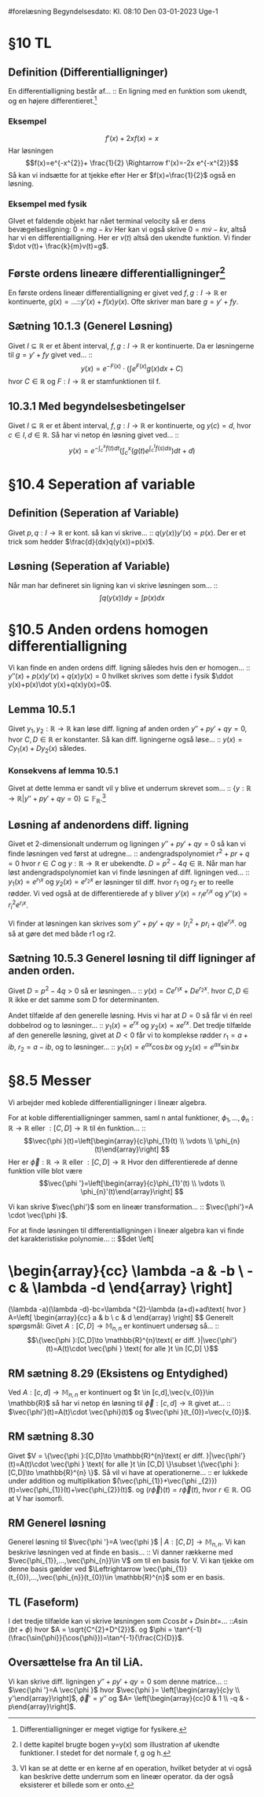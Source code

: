 #forelæsning 
Begyndelsesdato: Kl. 08:10  Den 03-01-2023   Uge-1
# §10 TL
## Definition (Differentialligninger)
En differentialligning består af... :: En ligning med en funktion som ukendt, og en højere differentieret.[^1]
<!--SR:!2023-01-15,3,250-->

### Eksempel
$$f'(x)+2xf(x)=x$$
Har løsningen $$f(x)=e^{-x^{2}}+ \frac{1}{2} \Rightarrow f'(x)=-2x e^{-x^{2}}$$
Så kan vi indsætte for at tjekke efter
Her er $f(x)=\frac{1}{2}$ også en løsning.
### Eksempel med fysik
GIvet et faldende objekt har nået terminal velocity så er dens bevægelsesligning: $0=mg-kv$ Her kan vi også skrive $0=m \dot v-kv$, altså har vi en differentialligning.
Her er $v(t)$ altså den ukendte funktion.
Vi finder $\dot v(t)+ \frac{k}{m}v(t)=g$.

## Første ordens lineære differentialligninger[^2]
En første ordens lineær differentialligning er givet ved $f,g:I \to \mathbb{R}$ er kontinuerte, $g(x)=...$::$y'(x)+f(x)y(x)$. Ofte skriver man bare $g=y'+fy$.
<!--SR:!2023-01-17,4,274-->

## Sætning 10.1.3 (Generel Løsning)
Givet $I \subseteq \mathbb{R}$ er et åbent interval, $f,g:I \to \mathbb{R}$ er kontinuerte. Da er løsningerne til $g=y'+fy$ givet ved... :: $$y(x)=e^{-F(x)}\cdot \left(\int_{}^{} e^{F(x)}g(x)dx+C\right)$$ hvor $C \in \mathbb{R}$ og $F:I \to \mathbb{R}$ er stamfunktionen til f.

## 10.3.1 Med begyndelsesbetingelser
Givet $I \subseteq \mathbb{R}$ er et åbent interval, $f,g:I \to \mathbb{R}$ er kontinuerte, og $y(c)=d$, hvor $c \in I,d \in \mathbb{R}$. Så har vi netop én løsning givet ved... :: $$y(x)=e^{-\int_{c}^{x}f(t)dt}\left(\int_{c}^{x}\left(g\left(t\right)e^{\int_{c}^{t}f(s)ds}\right)dt+d \right) $$
# §10.4 Seperation af variable
## Definition (Seperation af Variable)
Givet $p,q: I \to \mathbb{R}$ er kont. så kan vi skrive... :: $q(y(x))y'(x)=p(x)$. Der er et trick som hedder $\frac{d}{dx}q(y(x))=p(x)$.
## Løsning (Seperation af Variable)
Når man har defineret sin ligning kan vi skrive løsningen som... :: $$\int_{}^{} q(y(x))dy=\int_{}^{} p(x)dx$$
<!--SR:!2023-01-16,4,270-->
# §10.5 Anden ordens homogen differentialligning
Vi kan finde en anden ordens diff. ligning således hvis den er homogen... :: $y''(x)+p(x)y'(x)+q(x)y(x)=0$ hvilket skrives som dette i fysik $\ddot y(x)+p(x)\dot y(x)+q(x)y(x)=0$.
<!--SR:!2023-01-16,4,270-->
## Lemma 10.5.1
Givet $y_{1},y_{2}: \mathbb{R}\to \mathbb{R}$ kan løse diff. ligning af anden orden $y''+py'+qy=0$, hvor $C,D \in \mathbb{R}$ er konstanter. Så kan diff. ligningerne også løse... :: $y(x)=Cy_{1}(x)+Dy_{2}(x)$ således.
<!--SR:!2023-01-16,4,270-->
### Konsekvens af lemma 10.5.1
Givet at dette lemma er sandt vil y blive et underrum skrevet som... :: $\{y:\mathbb{R}\to \mathbb{R}|y''+py'+qy=0 \} \subseteq \mathbb{F_{R}}$.[^3]
<!--SR:!2023-01-17,4,274-->
## Løsning af andenordens diff. ligning
Givet et 2-dimensionalt underrum og ligningen $y''+py'+qy=0$ så kan vi finde løsningen ved først at udregne... :: andengradspolynomiet $r^{2}+pr+q=0$ hvor $r \in C$ og $y: \mathbb{R}\to \mathbb{R}$ er ubekendte. $D=p^{2}-4q \in \mathbb{R}$.
Når man har løst andengradspolynomiet kan vi finde løsningen af diff. ligningen ved... :: $y_{1}(x)=e^{r_{1}x}\text{ og }y_{2}(x)=e^{r_{2}x}$ er løsninger til diff. hvor $r_{1}\text{ og }r_{2}$ er to reelle rødder. Vi ved også at de differentierede af y bliver $y'(x)=r_{i}e^{r_{i}x}$ og $y''(x)=r_{i}^{2}e^{r_{i}x}$.

Vi finder at løsningen kan skrives som $y''+py'+qy=(r_{i}^{2}+pr_{i}+q)e^{r_{i}x}$. og så at gøre det med både r1 og r2.
## Sætning 10.5.3 Generel løsning til diff ligninger af anden orden.
Givet $D=p^{2}-4q>0$ så er løsningen... :: $y(x)=Ce^{r_{1}x}+De^{r_{2}x}$. hvor $C,D \in \mathbb{R}$ ikke er det samme som D for determinanten.
<!--SR:!2023-01-16,4,270-->
Andet tilfælde af den generelle løsning. Hvis vi har at $D=0$ så får vi én reel dobbelrod og to løsninger... :: $y_{1}(x)=e^{rx}$ og $y_{2}(x)=xe^{rx}$.
Det tredje tilfælde af den generelle løsning, givet at $D<0$ får vi to komplekse rødder $r_{1}=a+ib$, $r_{2}=a-ib$, og to løsninger... :: $y_{1}(x)=e^{ax}\cos{bx}$ og $y_{2}(x)=e^{ax}\sin{bx}$
<!--SR:!2023-01-15,3,250-->

# §8.5 Messer
Vi arbejder med koblede differentialligninger i lineær algebra.

For at koble differentialligninger sammen, saml n antal funktioner, $\phi_{1},...,\phi _{n}: \mathbb{R}\to \mathbb{R} \text{ eller } : [C,D]\to \mathbb{R}$ til én funktion... :: $$\vec{\phi }(t)=\left[\begin{array}{c}\phi_{1}(t) \\ \vdots \\ \phi_{n}(t)\end{array}\right] $$Her er $\vec{\phi }:\mathbb{R}\to \mathbb{R}\text{ eller }:[C,D]\to \mathbb{R}$ Hvor den differentierede af denne funktion ville blot være $$\vec{\phi '}=\left[\begin{array}{c}\phi_{1}'(t) \\ \vdots  \\ \phi_{n}'(t)\end{array}\right] $$

Vi kan skrive $\vec{\phi'}$ som en lineær transformation... :: $\vec{\phi'}=A \cdot \vec{\phi }$.
<!--SR:!2023-01-15,3,250-->
For at finde løsningen til differentialligningen i lineær algebra kan vi finde det karakteristiske polynomie... :: $$det \left[
<!--SR:!2023-01-15,3,250-->
\begin{array}{cc}
\lambda -a & -b \\ 
-c & \lambda -d
\end{array}
\right]
=
(\lambda -a)(\lambda -d)-bc=\lambda ^{2}-\lambda (a+d)+ad\text{ hvor } A=\left[
\begin{array}{cc}
a & b  \\ c & d
\end{array}
\right] $$
Generelt spørgsmål: Givet $A:[C,D]\to \mathbb{M}_{n,n}$ er kontinuert undersøg så... :: $$\{\vec{\phi }:[C,D]\to \mathbb{R}^{n}\text{ er diff. }|\vec{\phi'}(t)=A(t)\cdot \vec{\phi } \text{ for alle }t \in [C,D] \}$$
<!--SR:!2023-01-15,3,250-->
## RM sætning 8.29 (Eksistens og Entydighed)
Ved $A:[c,d]\to \mathbb{M}_{n,n}$ er kontinuert og $t \in [c,d],\vec{v_{0}}\in \mathbb{R}$ så har vi netop én løsning til $\vec{\phi}:[c,d]\to \mathbb{R}$ givet at... :: $\vec{\phi'}(t)=A(t)\cdot \vec{\phi}(t)$ og $\vec{\phi }(t_{0})=\vec{v_{0}}$.
<!--SR:!2023-01-15,3,250-->

## RM sætning 8.30
Givet $V = \{\vec{\phi }:[C,D]\to \mathbb{R}^{n}\text{ er diff. }|\vec{\phi'}(t)=A(t)\cdot \vec{\phi } \text{ for alle }t \in [C,D] \}\subset \{\vec{\phi }:[C,D]\to \mathbb{R}^{n} \}$. Så vil vi have at operationerne... :: er lukkede under addition og multiplikation $(\vec{\phi_{1}}+\vec{\phi _{2}})(t)=\vec{\phi_{1}}(t)+\vec{\phi_{2}}(t)$. og $(r \vec{\phi })(t)=r \vec{\phi }(t)$, hvor $r \in \mathbb{R}$. OG at V har isomorfi. 
<!--SR:!2023-01-14,1,234-->

## RM Generel løsning
Generel løsning til $\vec{\phi '}=A \vec{\phi }$ | $A:[C,D]\to \mathbb{M}_{n,n}$. Vi kan beskrive løsningen  ved at finde en basis... :: Vi danner rækkerne med $\vec{\phi_{1}},...,\vec{\phi_{n}}\in V$ om til en basis for V. Vi kan tjekke om denne basis gælder ved $\Leftrightarrow \vec{\phi_{1}}(t_{0}),...,\vec{\phi_{n}}(t_{0})\in \mathbb{R}^{n}$ som er en basis.
<!--SR:!2023-01-15,3,250-->

## TL (Faseform)
I det tredje tilfælde kan vi skrive løsningen som $C \cos{bt}+D \sin{bt}=$... ::$A \sin{(bt+\phi )}$ hvor $A = \sqrt{C^{2}+D^{2}}$. og $\phi = \tan^{-1}(\frac{\sin{\phi}}{\cos{\phi}})=\tan^{-1}{\frac{C}{D}}$.
<!--SR:!2023-01-16,3,254-->

## Oversættelse fra An til LiA.
Vi kan skrive diff. ligningen $y''+py'+qy=0$ som denne matrice... :: $\vec{\phi '}=A \vec{\phi }$ hvor $\vec{\phi }= \left[\begin{array}{c}y \\ y'\end{array}\right]$, $\vec{\phi }'=y''$ og $A= \left[\begin{array}{cc}0 & 1 \\ -q & -p\end{array}\right]$.



[^1]: Differentialligninger er meget vigtige for fysikere.
[^2]: I dette kapitel brugte bogen y=y(x) som illustration af ukendte funktioner. I stedet for det normale f, g og h.
[^3]: VI kan se at dette er en kerne af en operation, hvilket betyder at vi også kan beskrive dette underrum som en lineær operator. da der også eksisterer et billede som er onto.